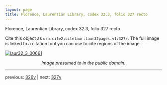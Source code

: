 ```yaml
---
layout: page
title: Florence, Laurentian Library, codex 32.3, folio 327 recto
---
```


Florence, Laurentian Library, codex 32.3, folio 327 recto

Cite this object as `urn:cite2:citelaur:laur32pages.v1:327r`.  The full image is linked to a citation tool you can use to cite regions of the image.

[![laur32_3_00661](http://www.homermultitext.org/iipsrv?IIIF=/project/homer/pyramidal/deepzoom/citelaur/laur32imgs/v1/laur32_3_00661.tif/full/800,/0/default.jpg)](http://www.homermultitext.org/ict2/?urn=urn:cite2:citelaur:laur32imgs.v1:laur32_3_00661) 

<p style="text-align: center; font-style: italic;">Image presumed to in the public domain.</p>

---

previous: [326v](../326v/) | next: [327v](../327v/)
